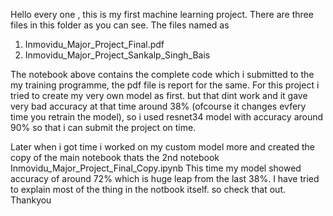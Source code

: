 Hello every one , this is my first machine learning project. 
There are three files in this folder as you can see.
The files named as
1. Inmovidu_Major_Project_Final.pdf
2. Inmovidu_Major_Project_Sankalp_Singh_Bais 

The notebook above contains the complete code which i submitted to the my training programme, the pdf file is report for the same.
For this project i tried to create my very own model as first. but that dint work and it gave very bad accuracy at that time around 38% (ofcourse it changes evfery time you retrain the model), so i used resnet34 model with accuracy around 90% so that i can submit the project on time.

Later when i got time i worked on my custom model more and created the copy of the main notebook thats the 2nd notebook 
Inmovidu_Major_Project_Final_Copy.ipynb 
This time my model showed accuracy of around 72% which is huge leap from the last 38%.
I have tried to explain most of the thing in the notbook itself. so check that out.
Thankyou